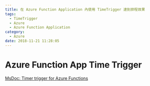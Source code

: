 ```yaml
---
title: 在 Azure Function Application 內使用 TimeTrigger 達到排程效果
tags:
  - TimeTrigger
  - Azure
  - Azure Function Application
category:
  - Azure
date: 2018-11-21 11:28:05
---
```

# Azure Function App Time Trigger #

[MsDoc: Timer trigger for Azure Functions](https://docs.microsoft.com/zh-tw/azure/azure-functions/functions-bindings-timer)
